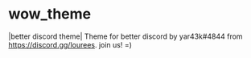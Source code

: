 # wow_theme
|better discord theme|
Theme for better discord by yar43k#4844 from https://discord.gg/lourees. join us! =)
